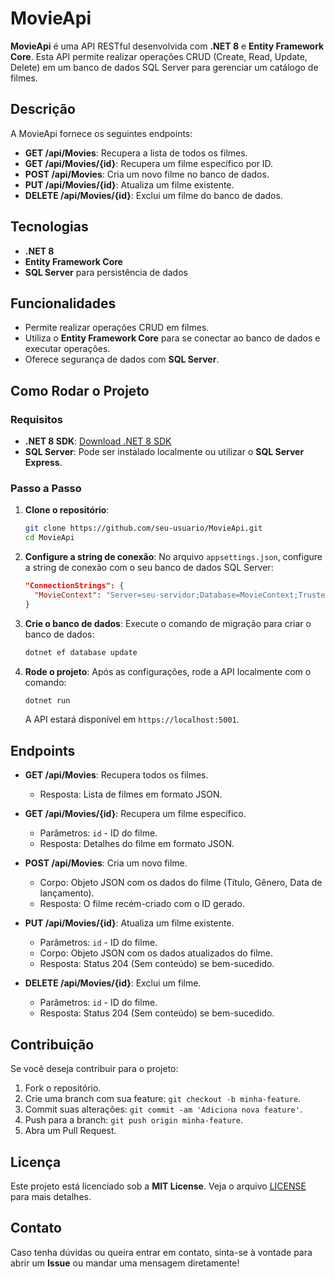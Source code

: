 # MovieApi

**MovieApi** é uma API RESTful desenvolvida com **.NET 8** e **Entity Framework Core**. Esta API permite realizar operações CRUD (Create, Read, Update, Delete) em um banco de dados SQL Server para gerenciar um catálogo de filmes.

## Descrição

A MovieApi fornece os seguintes endpoints:

- **GET /api/Movies**: Recupera a lista de todos os filmes.
- **GET /api/Movies/{id}**: Recupera um filme específico por ID.
- **POST /api/Movies**: Cria um novo filme no banco de dados.
- **PUT /api/Movies/{id}**: Atualiza um filme existente.
- **DELETE /api/Movies/{id}**: Exclui um filme do banco de dados.

## Tecnologias

- **.NET 8**
- **Entity Framework Core**
- **SQL Server** para persistência de dados

## Funcionalidades

- Permite realizar operações CRUD em filmes.
- Utiliza o **Entity Framework Core** para se conectar ao banco de dados e executar operações.
- Oferece segurança de dados com **SQL Server**.

## Como Rodar o Projeto

### Requisitos

- **.NET 8 SDK**: [Download .NET 8 SDK](https://dotnet.microsoft.com/download/dotnet)
- **SQL Server**: Pode ser instalado localmente ou utilizar o **SQL Server Express**.

### Passo a Passo

1. **Clone o repositório**:
    ```bash
    git clone https://github.com/seu-usuario/MovieApi.git
    cd MovieApi
    ```

2. **Configure a string de conexão**:
    No arquivo `appsettings.json`, configure a string de conexão com o seu banco de dados SQL Server:
    ```json
    "ConnectionStrings": {
      "MovieContext": "Server=seu-servidor;Database=MovieContext;Trusted_Connection=True;TrustServerCertificate=True"
    }
    ```

3. **Crie o banco de dados**:
    Execute o comando de migração para criar o banco de dados:
    ```bash
    dotnet ef database update
    ```

4. **Rode o projeto**:
    Após as configurações, rode a API localmente com o comando:
    ```bash
    dotnet run
    ```

    A API estará disponível em `https://localhost:5001`.

## Endpoints

- **GET /api/Movies**: Recupera todos os filmes.
    - Resposta: Lista de filmes em formato JSON.
  
- **GET /api/Movies/{id}**: Recupera um filme específico.
    - Parâmetros: `id` - ID do filme.
    - Resposta: Detalhes do filme em formato JSON.

- **POST /api/Movies**: Cria um novo filme.
    - Corpo: Objeto JSON com os dados do filme (Título, Gênero, Data de lançamento).
    - Resposta: O filme recém-criado com o ID gerado.

- **PUT /api/Movies/{id}**: Atualiza um filme existente.
    - Parâmetros: `id` - ID do filme.
    - Corpo: Objeto JSON com os dados atualizados do filme.
    - Resposta: Status 204 (Sem conteúdo) se bem-sucedido.

- **DELETE /api/Movies/{id}**: Exclui um filme.
    - Parâmetros: `id` - ID do filme.
    - Resposta: Status 204 (Sem conteúdo) se bem-sucedido.

## Contribuição

Se você deseja contribuir para o projeto:

1. Fork o repositório.
2. Crie uma branch com sua feature: `git checkout -b minha-feature`.
3. Commit suas alterações: `git commit -am 'Adiciona nova feature'`.
4. Push para a branch: `git push origin minha-feature`.
5. Abra um Pull Request.

## Licença

Este projeto está licenciado sob a **MIT License**. Veja o arquivo [LICENSE](LICENSE) para mais detalhes.

## Contato

Caso tenha dúvidas ou queira entrar em contato, sinta-se à vontade para abrir um **Issue** ou mandar uma mensagem diretamente!
